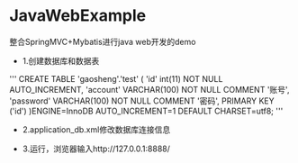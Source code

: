# JavaWebExample
整合SpringMVC+Mybatis进行java web开发的demo

* 1.创建数据库和数据表

'''
CREATE TABLE 'gaosheng'.'test' (
  'id' int(11) NOT NULL AUTO_INCREMENT,
  'account' VARCHAR(100) NOT NULL COMMENT '账号',
  'password' VARCHAR(100) NOT NULL COMMENT '密码',
  PRIMARY KEY ('id')
)ENGINE=InnoDB AUTO_INCREMENT=1 DEFAULT CHARSET=utf8;
'''

* 2.application_db.xml修改数据库连接信息

* 3.运行，浏览器输入http://127.0.0.1:8888/
